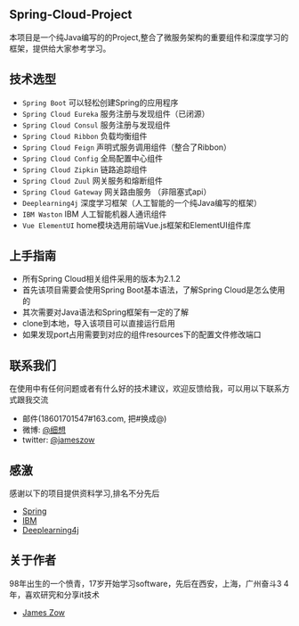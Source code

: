 ## Spring-Cloud-Project 

本项目是一个纯Java编写的的Project,整合了微服务架构的重要组件和深度学习的框架，提供给大家参考学习。

## 技术选型

* `Spring Boot` 可以轻松创建Spring的应用程序
* `Spring Cloud Eureka` 服务注册与发现组件（已闭源）
* `Spring Cloud Consul` 服务注册与发现组件
* `Spring Cloud Ribbon` 负载均衡组件
* `Spring Cloud Feign` 声明式服务调用组件（整合了Ribbon）
* `Spring Cloud Config` 全局配置中心组件
* `Spring Cloud Zipkin` 链路追踪组件
* `Spring Cloud Zuul` 网关服务和熔断组件
* `Spring Cloud Gateway` 网关路由服务 （非阻塞式api）
* `Deeplearning4j` 深度学习框架（人工智能的一个纯Java编写的框架）
* `IBM Waston` IBM 人工智能机器人通讯组件
* `Vue ElementUI` home模块选用前端Vue.js框架和ElementUI组件库

## 上手指南
* 所有Spring Cloud相关组件采用的版本为2.1.2<br>
* 首先该项目需要会使用Spring Boot基本语法，了解Spring Cloud是怎么使用的<br>
* 其次需要对Java语法和Spring框架有一定的了解<br>
* clone到本地，导入该项目可以直接运行启用
* 如果发现port占用需要到对应的组件resources下的配置文件修改端口

## 联系我们
在使用中有任何问题或者有什么好的技术建议，欢迎反馈给我，可以用以下联系方式跟我交流

* 邮件(18601701547#163.com, 把#换成@)
* 微博: [@细想](http://weibo.com/ihubo)
* twitter: [@jameszow](http://twitter.com/ihubo)

## 感激
感谢以下的项目提供资料学习,排名不分先后

* [Spring](https://spring.io/) 
* [IBM](https://www.ibm.com/)
* [Deeplearning4j](https://deeplearning4j.org/)

## 关于作者

98年出生的一个愤青，17岁开始学习software，先后在西安，上海，广州奋斗3 4年，喜欢研究和分享it技术

* [James Zow](https://github.com/JamesZow)
